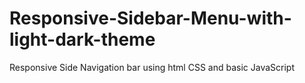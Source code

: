 # Responsive-Sidebar-Menu-with-light-dark-theme
Responsive Side Navigation bar using html CSS and basic JavaScript
